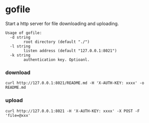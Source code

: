 # gofile

Start a http server for file downloading and uploading.

```
Usage of gofile:
  -d string
        root directory (default "./")
  -l string
        listen address (default "127.0.0.1:8021")
  -k string
        authentication key. Optioanl.
```

### download

```shell
curl http://127.0.0.1:8021/README.md -H 'X-AUTH-KEY: xxxx' -o README.md
```

### upload

```shell
curl http://127.0.0.1:8021 -H 'X-AUTH-KEY: xxxx' -X POST -F 'file=@xxx'
```
